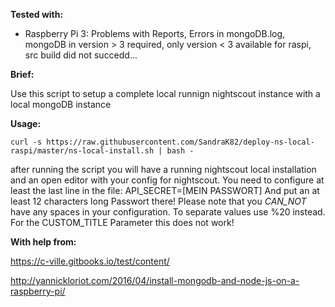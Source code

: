 __Tested with:__ 

- Raspberry Pi 3: Problems with Reports, Errors in mongoDB.log, mongoDB in version > 3 required, only version < 3 available for raspi, src build did not succedd...

__Brief:__

Use this script to setup a complete local runnign nightscout instance with a local mongoDB instance

__Usage:__

`curl -s https://raw.githubusercontent.com/SandraK82/deploy-ns-local-raspi/master/ns-local-install.sh | bash -`

after running the script you will have a running nightscout local installation and an open editor with your config for nightscout. You need to configure at least the last line in the file:
API_SECRET=[MEIN PASSWORT]
And put an at least 12 characters long Passwort there!
Please note that you _CAN_NOT_ have any spaces in your configuration. To separate values use %20 instead. For the CUSTOM_TITLE Parameter this does not work! 

__With help from:__

https://c-ville.gitbooks.io/test/content/

http://yannickloriot.com/2016/04/install-mongodb-and-node-js-on-a-raspberry-pi/
